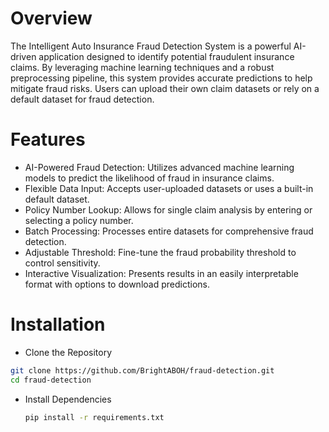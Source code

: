 # Overview

The Intelligent Auto Insurance Fraud Detection System is a powerful AI-driven application designed to identify potential fraudulent insurance claims. By leveraging machine learning techniques and a robust preprocessing pipeline, this system provides accurate predictions to help mitigate fraud risks. Users can upload their own claim datasets or rely on a default dataset for fraud detection.

# Features
- AI-Powered Fraud Detection: Utilizes advanced machine learning models to predict the likelihood of fraud in insurance claims.
- Flexible Data Input: Accepts user-uploaded datasets or uses a built-in default dataset.
- Policy Number Lookup: Allows for single claim analysis by entering or selecting a policy number.
- Batch Processing: Processes entire datasets for comprehensive fraud detection.
- Adjustable Threshold: Fine-tune the fraud probability threshold to control sensitivity.
- Interactive Visualization: Presents results in an easily interpretable format with options to download predictions.


# Installation
- Clone the Repository
```sh
git clone https://github.com/BrightABOH/fraud-detection.git
cd fraud-detection
```
- Install Dependencies
  ```sh
  pip install -r requirements.txt
  ```
